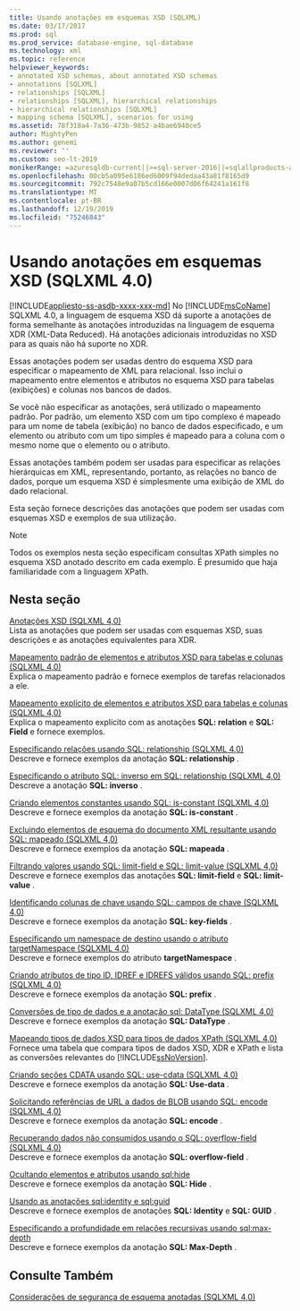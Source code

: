 ```yaml
---
title: Usando anotações em esquemas XSD (SQLXML)
ms.date: 03/17/2017
ms.prod: sql
ms.prod_service: database-engine, sql-database
ms.technology: xml
ms.topic: reference
helpviewer_keywords:
- annotated XSD schemas, about annotated XSD schemas
- annotations [SQLXML]
- relationships [SQLXML]
- relationships [SQLXML], hierarchical relationships
- hierarchical relationships [SQLXML]
- mapping schema [SQLXML], scenarios for using
ms.assetid: 78f318a4-7a36-473b-9852-a4bae6940ce5
author: MightyPen
ms.author: genemi
ms.reviewer: ''
ms.custom: seo-lt-2019
monikerRange: =azuresqldb-current||>=sql-server-2016||=sqlallproducts-allversions||>=sql-server-linux-2017||=azuresqldb-mi-current
ms.openlocfilehash: 00cb5a095e6186ed6009f94dedaa43a81f8165d9
ms.sourcegitcommit: 792c7548e9a07b5cd166e0007d06f64241a161f8
ms.translationtype: MT
ms.contentlocale: pt-BR
ms.lasthandoff: 12/19/2019
ms.locfileid: "75246843"
---
```

# <a name="using-annotations-in-xsd-schemas-sqlxml-40"></a>Usando anotações em esquemas XSD (SQLXML 4.0)
[!INCLUDE[appliesto-ss-asdb-xxxx-xxx-md](../../includes/appliesto-ss-asdb-xxxx-xxx-md.md)]
  No [!INCLUDE[msCoName](../../includes/msconame-md.md)] SQLXML 4.0, a linguagem de esquema XSD dá suporte a anotações de forma semelhante às anotações introduzidas na linguagem de esquema XDR (XML-Data Reduced). Há anotações adicionais introduzidas no XSD para as quais não há suporte no XDR.  
  
 Essas anotações podem ser usadas dentro do esquema XSD para especificar o mapeamento de XML para relacional. Isso inclui o mapeamento entre elementos e atributos no esquema XSD para tabelas (exibições) e colunas nos bancos de dados.  
  
 Se você não especificar as anotações, será utilizado o mapeamento padrão. Por padrão, um elemento XSD com um tipo complexo é mapeado para um nome de tabela (exibição) no banco de dados especificado, e um elemento ou atributo com um tipo simples é mapeado para a coluna com o mesmo nome que o elemento ou o atributo.  
  
 Essas anotações também podem ser usadas para especificar as relações hierárquicas em XML, representando, portanto, as relações no banco de dados, porque um esquema XSD é simplesmente uma exibição de XML do dado relacional.  
  
 Esta seção fornece descrições das anotações que podem ser usadas com esquemas XSD e exemplos de sua utilização.  
  
> [!NOTE]  
>  Todos os exemplos nesta seção especificam consultas XPath simples no esquema XSD anotado descrito em cada exemplo. É presumido que haja familiaridade com a linguagem XPath.  
  
## <a name="in-this-section"></a>Nesta seção  
 [Anotações XSD &#40;SQLXML 4,0&#41;](../../relational-databases/sqlxml-annotated-xsd-schemas-using/xsd-annotations-sqlxml-4-0.md)  
 Lista as anotações que podem ser usadas com esquemas XSD, suas descrições e as anotações equivalentes para XDR.  
  
 [Mapeamento padrão de elementos e atributos XSD para tabelas e colunas &#40;SQLXML 4,0&#41;](../../relational-databases/sqlxml-annotated-xsd-schemas-using/default-mapping-of-xsd-elements-and-attributes-to-tables-and-columns-sqlxml-4-0.md)  
 Explica o mapeamento padrão e fornece exemplos de tarefas relacionados a ele.  
  
 [Mapeamento explícito de elementos e atributos XSD para tabelas e colunas &#40;SQLXML 4,0&#41;](../../relational-databases/sqlxml-annotated-xsd-schemas-using/explicit-mapping-xsd-elements-and-attributes-to-tables-and-columns.md)  
 Explica o mapeamento explícito com as anotações **SQL: relation** e **SQL: Field** e fornece exemplos.  
  
 [Especificando relações usando SQL: relationship &#40;SQLXML 4,0&#41;](../../relational-databases/sqlxml-annotated-xsd-schemas-using/specifying-relationships-using-sql-relationship-sqlxml-4-0.md)  
 Descreve e fornece exemplos da anotação **SQL: relationship** .  
  
 [Especificando o atributo SQL: inverso em SQL: relationship &#40;SQLXML 4,0&#41;](../../relational-databases/sqlxml-annotated-xsd-schemas-using/specifying-the-sql-inverse-attribute-on-sql-relationship-sqlxml-4-0.md)  
 Descreve a anotação **SQL: inverso** .  
  
 [Criando elementos constantes usando SQL: is-constant &#40;SQLXML 4,0&#41;](../../relational-databases/sqlxml-annotated-xsd-schemas-using/creating-constant-elements-using-sql-is-constant-sqlxml-4-0.md)  
 Descreve e fornece exemplos da anotação **SQL: is-constant** .  
  
 [Excluindo elementos de esquema do documento XML resultante usando SQL: mapeado &#40;SQLXML 4,0&#41;](../../relational-databases/sqlxml-annotated-xsd-schemas-using/excluding-schema-elements-from-the-xml-document-using-sql-mapped.md)  
 Descreve e fornece exemplos da anotação **SQL: mapeada** .  
  
 [Filtrando valores usando SQL: limit-field e SQL: limit-value &#40;SQLXML 4,0&#41;](../../relational-databases/sqlxml-annotated-xsd-schemas-using/filtering-values-using-sql-limit-field-and-sql-limit-value-sqlxml-4-0.md)  
 Descreve e fornece exemplos das anotações **SQL: limit-field** e **SQL: limit-value** .  
  
 [Identificando colunas de chave usando SQL: campos de chave &#40;SQLXML 4,0&#41;](../../relational-databases/sqlxml-annotated-xsd-schemas-using/identifying-key-columns-using-sql-key-fields-sqlxml-4-0.md)  
 Descreve e fornece exemplos da anotação **SQL: key-fields** .  
  
 [Especificando um namespace de destino usando o atributo targetNamespace &#40;SQLXML 4,0&#41;](../../relational-databases/sqlxml-annotated-xsd-schemas-using/specifying-a-target-namespace-using-the-targetnamespace-attribute-sqlxml-4-0.md)  
 Descreve e fornece exemplos do atributo **targetNamespace** .  
  
 [Criando atributos de tipo ID, IDREF e IDREFS válidos usando SQL: prefix &#40;SQLXML 4,0&#41;](../../relational-databases/sqlxml-annotated-xsd-schemas-using/creating-valid-id-idref-and-idrefs-type-attributes-using-sql-prefix-sqlxml-4-0.md)  
 Descreve e fornece exemplos da anotação **SQL: prefix** .  
  
 [Conversões de tipo de dados e a anotação sql: DataType &#40;SQLXML 4,0&#41;](../../relational-databases/sqlxml-annotated-xsd-schemas-using/data-type-coercions-and-the-sql-datatype-annotation-sqlxml-4-0.md)  
 Descreve e fornece exemplos da anotação **SQL: DataType** .  
  
 [Mapeando tipos de dados XSD para tipos de dados XPath &#40;SQLXML 4,0&#41;](../../relational-databases/sqlxml-annotated-xsd-schemas-using/mapping-xsd-data-types-to-xpath-data-types-sqlxml-4-0.md)  
 Fornece uma tabela que compara tipos de dados XSD, XDR e XPath e lista as conversões relevantes do [!INCLUDE[ssNoVersion](../../includes/ssnoversion-md.md)].  
  
 [Criando seções CDATA usando SQL: use-cdata &#40;SQLXML 4,0&#41;](../../relational-databases/sqlxml-annotated-xsd-schemas-using/creating-cdata-sections-using-sql-use-cdata-sqlxml-4-0.md)  
 Descreve e fornece exemplos da anotação **SQL: Use-data** .  
  
 [Solicitando referências de URL a dados de BLOB usando SQL: encode &#40;SQLXML 4,0&#41;](../../relational-databases/sqlxml-annotated-xsd-schemas-using/requesting-url-references-to-blob-data-using-sql-encode-sqlxml-4-0.md)  
 Descreve e fornece exemplos da anotação **SQL: encode** .  
  
 [Recuperando dados não consumidos usando o SQL: overflow-field &#40;SQLXML 4,0&#41;](../../relational-databases/sqlxml-annotated-xsd-schemas-using/retrieving-unconsumed-data-using-the-sql-overflow-field-sqlxml-4-0.md)  
 Descreve e fornece exemplos da anotação **SQL: overflow-field** .  
  
 [Ocultando elementos e atributos usando sql:hide](../../relational-databases/sqlxml-annotated-xsd-schemas-using/hiding-elements-and-attributes-by-using-sql-hide.md)  
 Descreve e fornece exemplos da anotação **SQL: Hide** .  
  
 [Usando as anotações sql:identity e sql:guid](../../relational-databases/sqlxml-annotated-xsd-schemas-using/using-the-sql-identity-and-sql-guid-annotations.md)  
 Descreve e fornece exemplos de anotações **SQL: Identity** e **SQL: GUID** .  
  
 [Especificando a profundidade em relações recursivas usando sql:max-depth](../../relational-databases/sqlxml-annotated-xsd-schemas-using/specifying-depth-in-recursive-relationships-by-using-sql-max-depth.md)  
 Descreve e fornece exemplos da anotação **SQL: Max-Depth** .  
  
## <a name="see-also"></a>Consulte Também  
 [Considerações de segurança de esquema anotadas &#40;SQLXML 4,0&#41;](../../relational-databases/sqlxml-annotated-xsd-schemas-xpath-queries/security/annotated-schema-security-considerations-sqlxml-4-0.md)  
  
  
